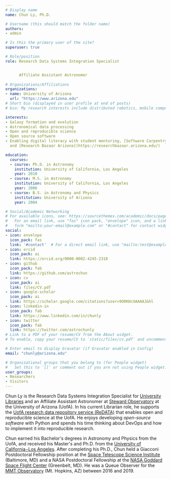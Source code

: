 ```yaml
---
# Display name
name: Chun Ly, Ph.D.

# Username (this should match the folder name)
authors:
- admin

# Is this the primary user of the site?
superuser: true

# Role/position
role: Research Data Systems Integration Specialist


      Affiliate Assistant Astronomer
 
# Organizations/Affiliations
organizations:
- name: University of Arizona
  url: "https://www.arizona.edu"
# Short bio (displayed in user profile at end of posts)
# bio: My research interests include distributed robotics, mobile computing and programmable matter.

interests:
- Galaxy formation and evolution
- Astronomical data processing
- Open and reproducible science
- Open source software
- Enabling digital literacy with student mentoring, [Software Carpentry](https://carpentries.org/),
  and [Research Bazaar Arizona](https://researchbazaar.arizona.edu/)

education:
  courses:
  - course: Ph.D. in Astronomy
    institution: University of California, Los Angeles
    year: 2010
  - course: M.S. in Astronomy
    institution: University of California, Los Angeles
    year: 2006
  - course: B.S. in Astronomy and Physics
    institution: University of Arizona
    year: 2004

# Social/Academic Networking
# For available icons, see: https://sourcethemes.com/academic/docs/page-builder/#icons
#   For an email link, use "fas" icon pack, "envelope" icon, and a link in the
#   form "mailto:your-email@example.com" or "#contact" for contact widget.
social:
- icon: envelope
  icon_pack: fas
  link: '#contact'  # For a direct email link, use "mailto:test@example.org".
- icon: orcid
  icon_pack: ai
  link: https://orcid.org/0000-0002-4245-2318
- icon: github
  icon_pack: fab
  link: https://github.com/astrochun
- icon: cv
  icon_pack: ai
  link: files/CV.pdf
- icon: google-scholar
  icon_pack: ai
  link: https://scholar.google.com/citations?user=9O0KHcUAAAAJ&hl
- icon: linkedin-in
  icon_pack: fab
  link: https://www.linkedin.com/in/chunly
- icon: twitter
  icon_pack: fab
  link: https://twitter.com/astrochunly
# Link to a PDF of your resume/CV from the About widget.
# To enable, copy your resume/CV to `static/files/cv.pdf` and uncomment the lines below.

# Enter email to display Gravatar (if Gravatar enabled in Config)
email: "chunly@arizona.edu"

# Organizational groups that you belong to (for People widget)
#   Set this to `[]` or comment out if you are not using People widget.
user_groups:
- Researchers
- Visitors
---
```


Chun Ly is the Research Data Systems Integration Specialist for
[University Libraries](https://new.library.arizona.edu) and an Affiliate
Assistant Astronomer at [Steward Observatory](https://www.as.arizona.edu)
at the University of Arizona (UofA). In his current Librarian role, he
supports the [UofA research data repository service (ReDATA)](https://arizona.figshare.com)
that enables open and reproducible science at the UofA. He enjoys
developing _open-source software_ with Python and spends his time thinking
about DevOps and how to implement it into reproducible research.

Chun earned his Bachelor's degrees in Astronomy and Physics from the UofA,
and received his Master's and Ph.D. from the
[University of California−Los Angeles](http://www.ucla.edu/).
After completing his Ph.D., Chun held a Giacconi Postdoctoral Fellowship
position at the [Space Telescope Science Institute](https://www.stsci.edu)
(Baltimore, MD) and a NASA Postdoctoral Fellowship at the
[NASA Goddard Space Flight Center](https://www.nasa.gov/goddard) (Greenbelt, MD).
He was a Queue Observer for the
[MMT Observatory](https://www.mmto.org) (Mt. Hopkins, AZ) between 2016 and 2019.

